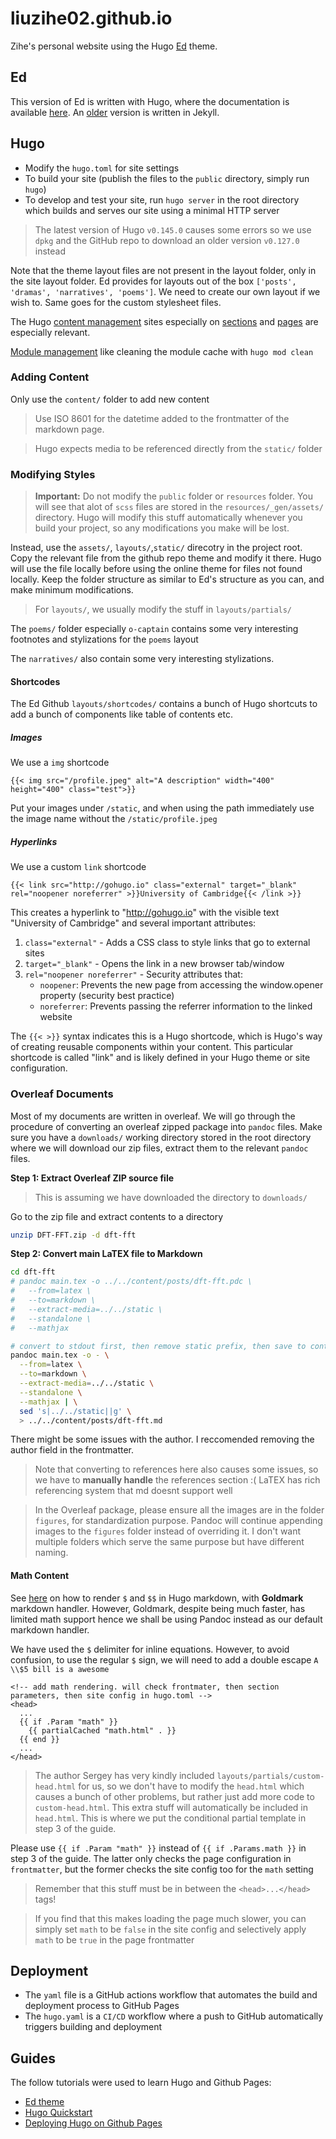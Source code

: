 # liuzihe02.github.io

Zihe's personal website using the Hugo [Ed](https://themes.gohugo.io/themes/gohugo-theme-ed/) theme.

## Ed

This version of Ed is written with Hugo, where the documentation is available [here](https://gohugo-theme-ed.netlify.app/documentation/). An [older](https://github.com/minicomp/ed) version is written in Jekyll.

## Hugo

- Modify the `hugo.toml` for site settings
- To build your site (publish the files to the `public` directory, simply run `hugo`)
- To develop and test your site, run `hugo server` in the root directory which builds and serves our site using a minimal HTTP server

> The latest version of Hugo `v0.145.0` causes some errors so we use `dpkg` and the GitHub repo to download an older version `v0.127.0` instead

Note that the theme layout files are not present in the layout folder, only in the site layout folder. Ed provides for layouts out of the box `['posts', 'dramas', 'narratives', 'poems']`. We need to create our own layout if we wish to. Same goes for the custom stylesheet files.

The Hugo [content management](https://gohugo.io/content-management/) sites especially on [sections](https://gohugo.io/content-management/sections/) and [pages](https://gohugo.io/content-management/page-bundles/) are especially relevant.

[Module management](https://gohugo.io/hugo-modules/use-modules/) like cleaning the module cache with `hugo mod clean`

### Adding Content

Only use the `content/` folder to add new content

> Use ISO 8601 for the datetime added to the frontmatter of the markdown page.

> Hugo expects media to be referenced directly from the `static/` folder

### Modifying Styles

> **Important:** Do not modify the `public` folder or `resources` folder. You will see that alot of `scss` files are stored in the `resources/_gen/assets/` directory. Hugo will modify this stuff automatically whenever you build your project, so any modifications you make will be lost.

Instead, use the `assets/`, `layouts/`,`static/` direcotry in the project root. Copy the relevant file from the github repo theme and modify it there. Hugo will use the file locally before using the online theme for files not found locally. Keep the folder structure as similar to Ed's structure as you can, and make minimum modifications.

> For `layouts/`, we usually modify the stuff in `layouts/partials/`

The `poems/` folder especially `o-captain` contains some very interesting footnotes and stylizations for the `poems` layout

The `narratives/` also contain some very interesting stylizations.

#### Shortcodes

The Ed Github `layouts/shortcodes/` contains a bunch of Hugo shortcuts to add a bunch of components like table of contents etc.

##### Images

We use a `img` shortcode

```
{{< img src="/profile.jpeg" alt="A description" width="400" height="400" class="test">}}
```

Put your images under `/static`, and when using the path immediately use the image name without the `/static/profile.jpeg`

##### Hyperlinks

We use a custom `link` shortcode

```
{{< link src="http://gohugo.io" class="external" target="_blank" rel="noopener noreferrer" >}}University of Cambridge{{< /link >}}
```

This creates a hyperlink to "http://gohugo.io" with the visible text "University of Cambridge" and several important attributes:

1. `class="external"` - Adds a CSS class to style links that go to external sites
2. `target="_blank"` - Opens the link in a new browser tab/window
3. `rel="noopener noreferrer"` - Security attributes that:
   - `noopener`: Prevents the new page from accessing the window.opener property (security best practice)
   - `noreferrer`: Prevents passing the referrer information to the linked website

The `{{< >}}` syntax indicates this is a Hugo shortcode, which is Hugo's way of creating reusable components within your content. This particular shortcode is called "link" and is likely defined in your Hugo theme or site configuration.

### Overleaf Documents

Most of my documents are written in overleaf. We will go through the procedure of converting an overleaf zipped package into `pandoc` files. Make sure you have a `downloads/` working directory stored in the root directory where we will download our zip files, extract them to the relevant `pandoc` files.

**Step 1: Extract Overleaf ZIP source file**

> This is assuming we have downloaded the directory to `downloads/`

Go to the zip file and extract contents to a directory

```bash
unzip DFT-FFT.zip -d dft-fft
```

**Step 2: Convert main LaTEX file to Markdown**

```bash
cd dft-fft
# pandoc main.tex -o ../../content/posts/dft-fft.pdc \
#   --from=latex \
#   --to=markdown \
#   --extract-media=../../static \
#   --standalone \
#   --mathjax

# convert to stdout first, then remove static prefix, then save to content file
pandoc main.tex -o - \
  --from=latex \
  --to=markdown \
  --extract-media=../../static \
  --standalone \
  --mathjax | \
  sed 's|../../static||g' \
  > ../../content/posts/dft-fft.md
```

There might be some issues with the author. I reccomended removing the author field in the frontmatter.

> Note that converting to references here also causes some issues, so we have to **manually handle** the references section :( LaTEX has rich referencing system that md doesnt support well

> In the Overleaf package, please ensure all the images are in the folder `figures`, for standardization purpose. Pandoc will continue appending images to the `figures` folder instead of overriding it. I don't want multiple folders which serve the same purpose but have different naming.

#### Math Content

See [here](https://gohugo.io/content-management/mathematics/) on how to render `$` and `$$` in Hugo markdown, with **Goldmark** markdown handler. However, Goldmark, despite being much faster, has limited math support hence we shall be using Pandoc instead as our default markdown handler.

We have used the `$` delimiter for inline equations. However, to avoid confusion, to use the regular `$` sign, we will need to add a double escape `A \\$5 bill is a awesome`

```
<!-- add math rendering. will check frontmater, then section parameters, then site config in hugo.toml -->
<head>
  ...
  {{ if .Param "math" }}
    {{ partialCached "math.html" . }}
  {{ end }}
  ...
</head>
```

> The author Sergey has very kindly included `layouts/partials/custom-head.html` for us, so we don't have to modify the `head.html` which causes a bunch of other problems, but rather just add more code to `custom-head.html`. This extra stuff will automatically be included in `head.html`. This is where we put the conditional partial template in step 3 of the guide.

Please use `{{ if .Param "math" }}` instead of `{{ if .Params.math }}` in step 3 of the guide. The latter only checks the page configuration in `frontmatter`, but the former checks the site config too for the `math` setting

> Remember that this stuff must be in between the `<head>...</head>` tags!

> If you find that this makes loading the page much slower, you can simply set `math` to be `false` in the site config and selectively apply `math` to be `true` in the page frontmatter

## Deployment

- The `yaml` file is a GitHub actions workflow that automates the build and deployment process to GitHub Pages
- The `hugo.yaml` is a `CI/CD` workflow where a push to GitHub automatically triggers building and deployment

## Guides

The follow tutorials were used to learn Hugo and Github Pages:

- [Ed theme](https://gohugo-theme-ed.netlify.app/documentation/)
- [Hugo Quickstart](https://gohugo.io/getting-started/quick-start/)
- [Deploying Hugo on Github Pages](https://gohugo.io/host-and-deploy/host-on-github-pages/)
